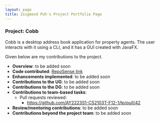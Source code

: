 ```yaml
---
layout: page
title: Zsigmond Poh's Project Portfolio Page
---
```


### Project: Cobb

Cobb is a desktop address book application for property agents. The user interacts with it using a CLI, and it has a GUI created with JavaFX.

Given below are my contributions to the project.

* **Overview**: to be added soon
* **Code contributed**: [RepoSense link](https://nus-cs2103-ay2223s1.github.io/tp-dashboard/?search=zsiggg&breakdown=true)
* **Enhancements implemented**: to be added soon
* **Contributions to the UG**: to be added soon
* **Contributions to the DG**: to be added soon
* **Contributions to team-based tasks**:
  * Pull requests reviewed:
    * https://github.com/AY2223S1-CS2103T-F12-1/tp/pull/42
* **Review/mentoring contributions**: to be added soon
* **Contributions beyond the project team**: to be added soon
